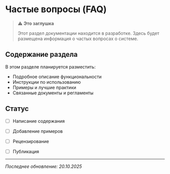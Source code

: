 # Частые вопросы (FAQ)



> ⚠️ **Это заглушка**
> 
> Этот раздел документации находится в разработке. Здесь будет размещена информация о частых вопросах о системе.

## Содержание раздела

В этом разделе планируется разместить:

- Подробное описание функциональности
- Инструкции по использованию
- Примеры и лучшие практики
- Связанные документы и регламенты

## Статус

- [ ] Написание содержания
- [ ] Добавление примеров
- [ ] Рецензирование
- [ ] Публикация


---

*Последнее обновление: 20.10.2025*
